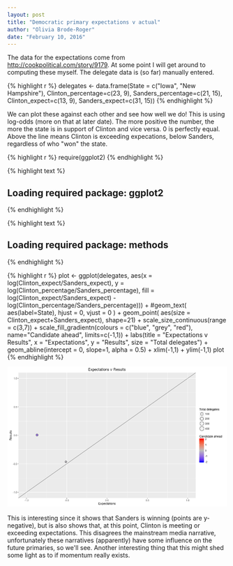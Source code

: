 ```yaml
---
layout: post
title: "Democratic primary expectations v actual"
author: "Olivia Brode-Roger"
date: "February 10, 2016"
---
```


The data for the expectations come from http://cookpolitical.com/story/9179. At some point I will get around to computing these myself.
The delegate data is (so far) manually entered.


{% highlight r %}
delegates <- data.frame(State = c("Iowa", "New Hampshire"),
                        Clinton_percentage=c(23, 9), Sanders_percentage=c(21, 15),
                        Clinton_expect=c(13, 9), Sanders_expect=c(31, 15))
{% endhighlight %}

We can plot these against each other and see how well we do!
This is using log-odds (more on that at later date).
The more positive the number, the more the state is in support of Clinton and vice versa. 0 is perfectly equal. Above the line means Clinton is exceeding expecations, below Sanders, regardless of who "won" the state.


{% highlight r %}
require(ggplot2)
{% endhighlight %}



{% highlight text %}
## Loading required package: ggplot2
{% endhighlight %}



{% highlight text %}
## Loading required package: methods
{% endhighlight %}



{% highlight r %}
plot <- ggplot(delegates, aes(x = log(Clinton_expect/Sanders_expect), y = log(Clinton_percentage/Sanders_percentage),
                              fill = log(Clinton_expect/Sanders_expect) - log(Clinton_percentage/Sanders_percentage))) +
  #geom_text( aes(label=State), hjust = 0, vjust = 0 ) +
  geom_point( aes(size = Clinton_expect+Sanders_expect), shape=21) + scale_size_continuous(range = c(3,7)) +
  scale_fill_gradientn(colours = c("blue", "grey", "red"), name="Candidate ahead", limits=c(-1,1)) +
  labs(title = "Expectations v Results", x = "Expectations", y = "Results", size = "Total delegates") +
  geom_abline(intercept = 0, slope=1, alpha = 0.5) +
  xlim(-1,1) + ylim(-1,1)
plot
{% endhighlight %}

![center](/../figs/2016-02-10-expectations-v-actual/unnamed-chunk-2-1.png)

This is interesting since it shows that Sanders is winning (points are y-negative), but is also shows that, at this point, Clinton is meeting or exceeding expectations. This disagrees the mainstream media narrative, unfortunately these narratives (apparently) have some influence on the future primaries, so we'll see.
Another interesting thing that this might shed some light as to if momentum really exists.
